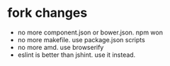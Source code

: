 # fork changes

* no more component.json or bower.json. npm won
* no more makefile. use package.json scripts
* no more amd. use browserify
* eslint is better than jshint. use it instead.
